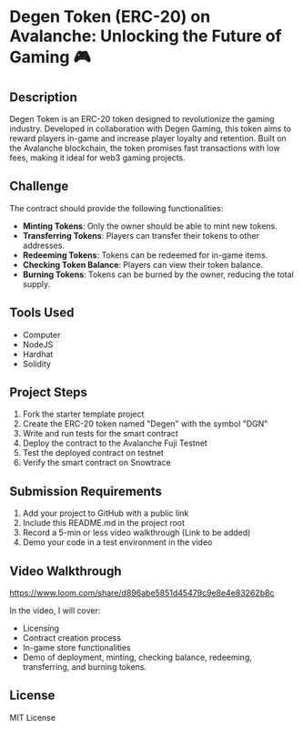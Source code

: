 
# Degen Token (ERC-20) on Avalanche: Unlocking the Future of Gaming 🎮

## Description

Degen Token is an ERC-20 token designed to revolutionize the gaming industry. Developed in collaboration with Degen Gaming, this token aims to reward players in-game and increase player loyalty and retention. Built on the Avalanche blockchain, the token promises fast transactions with low fees, making it ideal for web3 gaming projects.

## Challenge

The contract should provide the following functionalities:

- **Minting Tokens**: Only the owner should be able to mint new tokens.
- **Transferring Tokens**: Players can transfer their tokens to other addresses.
- **Redeeming Tokens**: Tokens can be redeemed for in-game items.
- **Checking Token Balance**: Players can view their token balance.
- **Burning Tokens**: Tokens can be burned by the owner, reducing the total supply.

## Tools Used

- Computer
- NodeJS
- Hardhat
- Solidity

## Project Steps

1. Fork the starter template project
2. Create the ERC-20 token named "Degen" with the symbol "DGN"
3. Write and run tests for the smart contract
4. Deploy the contract to the Avalanche Fuji Testnet
5. Test the deployed contract on testnet
6. Verify the smart contract on Snowtrace

## Submission Requirements

1. Add your project to GitHub with a public link
2. Include this README.md in the project root
3. Record a 5-min or less video walkthrough (Link to be added)
4. Demo your code in a test environment in the video

## Video Walkthrough

https://www.loom.com/share/d896abe5851d45479c9e8e4e83262b8c

In the video, I will cover:
- Licensing
- Contract creation process
- In-game store functionalities
- Demo of deployment, minting, checking balance, redeeming, transferring, and burning tokens.

## License

MIT License
